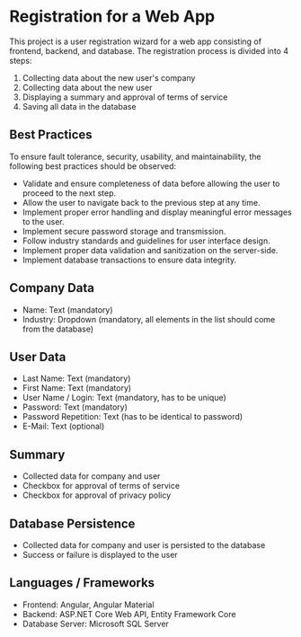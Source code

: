# Registration for a Web App

This project is a user registration wizard for a web app consisting of frontend, backend, and database. The registration process is divided into 4 steps:

1. Collecting data about the new user's company
2. Collecting data about the new user
3. Displaying a summary and approval of terms of service
4. Saving all data in the database

## Best Practices

To ensure fault tolerance, security, usability, and maintainability, the following best practices should be observed:

- Validate and ensure completeness of data before allowing the user to proceed to the next step.
- Allow the user to navigate back to the previous step at any time.
- Implement proper error handling and display meaningful error messages to the user.
- Implement secure password storage and transmission.
- Follow industry standards and guidelines for user interface design.
- Implement proper data validation and sanitization on the server-side.
- Implement database transactions to ensure data integrity.

## Company Data

- Name: Text (mandatory)
- Industry: Dropdown (mandatory, all elements in the list should come from the database)

## User Data

- Last Name: Text (mandatory)
- First Name: Text (mandatory)
- User Name / Login: Text (mandatory, has to be unique)
- Password: Text (mandatory)
- Password Repetition: Text (has to be identical to password)
- E-Mail: Text (optional)

## Summary

- Collected data for company and user
- Checkbox for approval of terms of service
- Checkbox for approval of privacy policy

## Database Persistence

- Collected data for company and user is persisted to the database
- Success or failure is displayed to the user

## Languages / Frameworks

- Frontend: Angular, Angular Material
- Backend: ASP.NET Core Web API, Entity Framework Core
- Database Server: Microsoft SQL Server